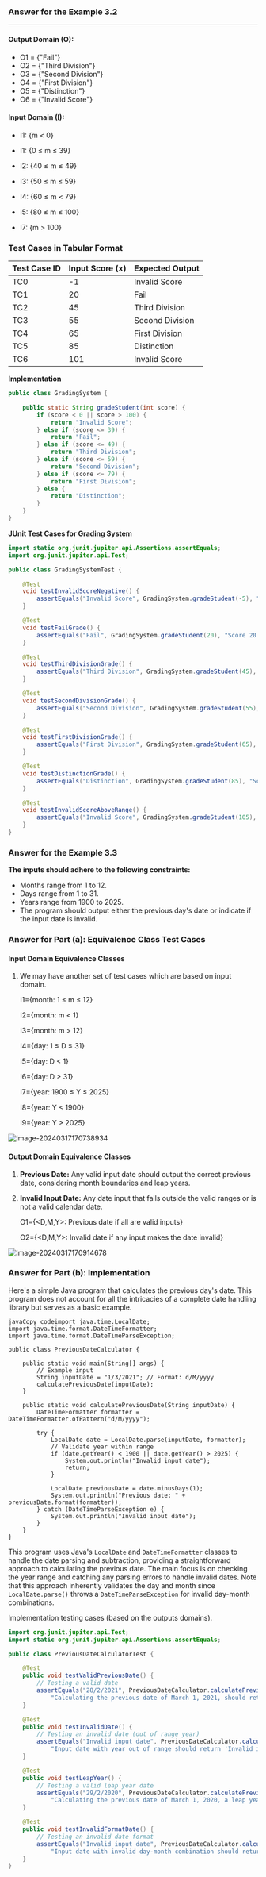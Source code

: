### Answer for the Example 3.2

---

#### Output Domain (O):

- O1 = {"Fail"}
- O2 = {"Third Division"}
- O3 = {"Second Division"}
- O4 = {"First Division"}
- O5 = {"Distinction"}
- O6 = {"Invalid Score"}

#### Input Domain (I):

- I1: {m < 0}

- I1: {0 ≤ m ≤ 39}

- I2: {40 ≤ m ≤ 49}

- I3: {50 ≤ m ≤ 59}

- I4: {60 ≤ m < 79}

- I5: {80 ≤ m ≤ 100}

- I7: {m > 100}

### Test Cases in Tabular Format

| Test Case ID | Input Score (x) | Expected Output |
| ------------ | --------------- | --------------- |
| TC0          | -1              | Invalid Score   |
| TC1          | 20              | Fail            |
| TC2          | 45              | Third Division  |
| TC3          | 55              | Second Division |
| TC4          | 65              | First Division  |
| TC5          | 85              | Distinction     |
| TC6          | 101             | Invalid Score   |

**Implementation**

```java
public class GradingSystem {

    public static String gradeStudent(int score) {
        if (score < 0 || score > 100) {
            return "Invalid Score";
        } else if (score <= 39) {
            return "Fail";
        } else if (score <= 49) {
            return "Third Division";
        } else if (score <= 59) {
            return "Second Division";
        } else if (score <= 79) {
            return "First Division";
        } else {
            return "Distinction";
        }
    }
}
```



**JUnit Test Cases for Grading System**

```java
import static org.junit.jupiter.api.Assertions.assertEquals;
import org.junit.jupiter.api.Test;

public class GradingSystemTest {

    @Test
    void testInvalidScoreNegative() {
        assertEquals("Invalid Score", GradingSystem.gradeStudent(-5), "Score -5 should be considered an Invalid Score.");
    }

    @Test
    void testFailGrade() {
        assertEquals("Fail", GradingSystem.gradeStudent(20), "Score 20 should result in Fail.");
    }

    @Test
    void testThirdDivisionGrade() {
        assertEquals("Third Division", GradingSystem.gradeStudent(45), "Score 45 should result in Third Division.");
    }

    @Test
    void testSecondDivisionGrade() {
        assertEquals("Second Division", GradingSystem.gradeStudent(55), "Score 55 should result in Second Division.");
    }

    @Test
    void testFirstDivisionGrade() {
        assertEquals("First Division", GradingSystem.gradeStudent(65), "Score 65 should result in First Division.");
    }

    @Test
    void testDistinctionGrade() {
        assertEquals("Distinction", GradingSystem.gradeStudent(85), "Score 85 should result in Distinction.");
    }

    @Test
    void testInvalidScoreAboveRange() {
        assertEquals("Invalid Score", GradingSystem.gradeStudent(105), "Score 105 should be considered an Invalid Score.");
    }
}
```



### Answer for the Example 3.3

**The inputs should adhere to the following constraints:**

- Months range from 1 to 12.
- Days range from 1 to 31.
- Years range from 1900 to 2025.
- The program should output either the previous day's date or indicate if the input date is invalid.

### Answer for Part (a): Equivalence Class Test Cases

#### Input Domain Equivalence Classes

1. We may have another set of test cases which are based on input domain.

   I1={month: 1 ≤ m ≤ 12}

   I2={month: m < 1}

   I3={month: m > 12}

   I4={day: 1 ≤ D ≤ 31}

   I5={day: D < 1}

   I6={day: D > 31}

   I7={year: 1900 ≤ Y ≤ 2025}

   I8={year: Y < 1900}

   I9={year: Y > 2025}

![image-20240317170738934](C:\Users\SFY\AppData\Roaming\Typora\typora-user-images\image-20240317170738934.png)

#### Output Domain Equivalence Classes

1. **Previous Date:** Any valid input date should output the correct previous date, considering month boundaries and leap years.

2. **Invalid Input Date:** Any date input that falls outside the valid ranges or is not a valid calendar date.

   O1={<D,M,Y>: Previous date if all are valid inputs}

   O2={<D,M,Y>: Invalid date if any input makes the date invalid}

![image-20240317170914678](C:\Users\SFY\AppData\Roaming\Typora\typora-user-images\image-20240317170914678.png)

### Answer for Part (b): Implementation

Here's a simple Java program that calculates the previous day's date. This program does not account for all the intricacies of a complete date handling library but serves as a basic example.

```
javaCopy codeimport java.time.LocalDate;
import java.time.format.DateTimeFormatter;
import java.time.format.DateTimeParseException;

public class PreviousDateCalculator {

    public static void main(String[] args) {
        // Example input
        String inputDate = "1/3/2021"; // Format: d/M/yyyy
        calculatePreviousDate(inputDate);
    }

    public static void calculatePreviousDate(String inputDate) {
        DateTimeFormatter formatter = DateTimeFormatter.ofPattern("d/M/yyyy");
        
        try {
            LocalDate date = LocalDate.parse(inputDate, formatter);
            // Validate year within range
            if (date.getYear() < 1900 || date.getYear() > 2025) {
                System.out.println("Invalid input date");
                return;
            }
            
            LocalDate previousDate = date.minusDays(1);
            System.out.println("Previous date: " + previousDate.format(formatter));
        } catch (DateTimeParseException e) {
            System.out.println("Invalid input date");
        }
    }
}
```

This program uses Java's `LocalDate` and `DateTimeFormatter` classes to handle the date parsing and subtraction, providing a straightforward approach to calculating the previous date. The main focus is on checking the year range and catching any parsing errors to handle invalid dates. Note that this approach inherently validates the day and month since `LocalDate.parse()` throws a `DateTimeParseException` for invalid day-month combinations.



Implementation testing cases (based on the outputs domains).

```java
import org.junit.jupiter.api.Test;
import static org.junit.jupiter.api.Assertions.assertEquals;

public class PreviousDateCalculatorTest {

    @Test
    public void testValidPreviousDate() {
        // Testing a valid date
        assertEquals("28/2/2021", PreviousDateCalculator.calculatePreviousDate("1/3/2021"),
            "Calculating the previous date of March 1, 2021, should return February 28, 2021.");
    }

    @Test
    public void testInvalidDate() {
        // Testing an invalid date (out of range year)
        assertEquals("Invalid input date", PreviousDateCalculator.calculatePreviousDate("1/1/2026"),
            "Input date with year out of range should return 'Invalid input date'.");
    }

    @Test
    public void testLeapYear() {
        // Testing a valid leap year date
        assertEquals("29/2/2020", PreviousDateCalculator.calculatePreviousDate("1/3/2020"),
            "Calculating the previous date of March 1, 2020, a leap year, should return February 29, 2020.");
    }

    @Test
    public void testInvalidFormatDate() {
        // Testing an invalid date format
        assertEquals("Invalid input date", PreviousDateCalculator.calculatePreviousDate("31/02/2021"),
            "Input date with invalid day-month combination should return 'Invalid input date'.");
    }
}
```



